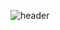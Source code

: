 ![header](https://capsule-render.vercel.app/api?type=wave&color=auto&height=300&section=header&text=Kyungmin%20Park&fontSize=90)



<!---
koougen/koougen is a ✨ special ✨ repository because its `README.md` (this file) appears on your GitHub profile.
You can click the Preview link to take a look at your changes.
--->

